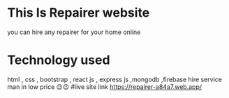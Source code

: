 # This Is Repairer website 
you can hire any repairer for your home online

# Technology used
html , css , bootstrap , react js ,  express js ,mongodb ,firebase
hire service man in low price 😉😉
#live site link
https://repairer-a84a7.web.app/